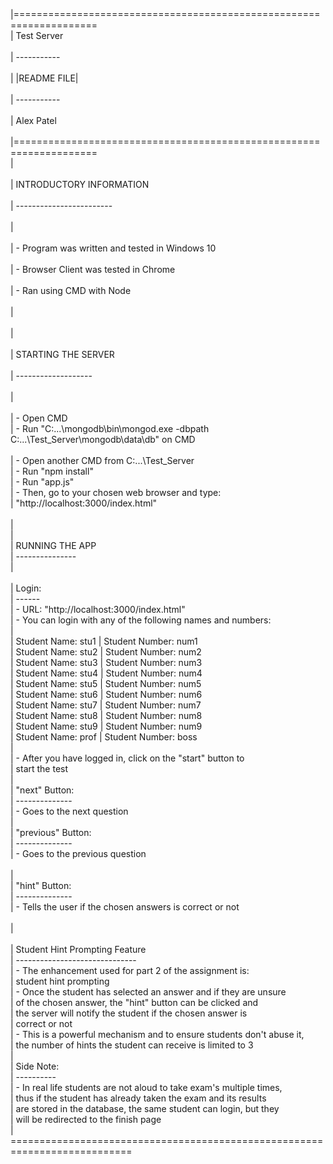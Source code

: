 |==================================================================== <br />
|                         Test Server <br />                         
|                         ----------- <br />                              
|                        |README FILE| <br />                             
|                         ----------- <br />                              
|	                        Alex Patel <br />                    
|==================================================================== <br />
| <br />                                                                   
|  INTRODUCTORY INFORMATION <br />                                         
|  ------------------------ <br />                                       
| <br />                                                                    
| - Program was written and tested in Windows 10 <br />          
| - Browser Client was tested in Chrome <br />                                        
| - Ran using CMD with Node <br />                                         
| <br />                                                                   
| <br />                                                                   
|  STARTING THE SERVER <br />                                              
|  ------------------- <br />                                              
| <br />                                                                   
| - Open CMD <br />
| - Run "C:\...\mongodb\bin\mongod.exe -dbpath C:\...\Test_Server\mongodb\data\db" on CMD <br />                            
| - Open another CMD from C:\...\Test_Server <br />
| - Run "npm install" <br />
| - Run "app.js" <br />
| - Then, go to your chosen web browser and type: <br /> 
|   "http://localhost:3000/index.html" <br />                         
| <br />
| <br /> 
|   RUNNING THE APP <br />
|   --------------- <br />
| <br />      
|         Login: <br />
|         ------ <br />
|          - URL: "http://localhost:3000/index.html" <br />
|          - You can login with any of the following names and numbers: <br />
| <br />
|            Student Name: stu1 | Student Number: num1 <br />
|            Student Name: stu2 | Student Number: num2 <br />
|            Student Name: stu3 | Student Number: num3 <br />
|            Student Name: stu4 | Student Number: num4 <br />
|            Student Name: stu5 | Student Number: num5 <br />
|            Student Name: stu6 | Student Number: num6 <br />
|            Student Name: stu7 | Student Number: num7 <br />
|            Student Name: stu8 | Student Number: num8 <br />
|            Student Name: stu9 | Student Number: num9 <br />
|            Student Name: prof | Student Number: boss <br />
| <br />
|          - After you have logged in, click on the "start" button to <br /> 
|            start the test <br />
| <br />
|         "next" Button: <br />
|         -------------- <br />
|          - Goes to the next question <br /> 
| <br /> 
|         "previous" Button: <br />
|         -------------- <br />
|          - Goes to the previous question <br />         	
| <br /> 
|         "hint" Button: <br />
|         -------------- <br />
|          - Tells the user if the chosen answers is correct or not <br />       	
| <br />               
|   Student Hint Prompting Feature <br />
|   ------------------------------ <br />
|    - The enhancement used for part 2 of the assignment is: <br /> 
|      student hint prompting <br />
|    - Once the student has selected an answer and if they are unsure <br /> 
|      of the chosen answer, the "hint" button can be clicked and <br /> 
|      the server will notify the student if the chosen answer is <br /> 
|      correct or not <br /> 
|    - This is a powerful mechanism and to ensure students don't abuse it, <br />
|      the number of hints the student can receive is limited to 3 <br />
| <br />
|   Side Note: <br />
|   ---------- <br />
|    - In real life students are not aloud to take exam's multiple times, <br />
|      thus if the student has already taken the exam and its results <br />
|      are stored in the database, the same student can login, but they <br />
|      will be redirected to the finish page <br />
| <br />
=========================================================================== <br />
